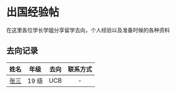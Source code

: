# 出国经验帖

在这里各位学长学姐分享留学去向，个人经验以及准备时候的各种资料

## 去向记录

|                         姓名                         | 年级  | 去向 | 联系方式 |
| :--------------------------------------------------: | :---: | :--: | :------: |
| [张三](docs/升学&就业/出国/经验帖/张三出国经验帖.md) | 19 级 | UCB  |    -     |

